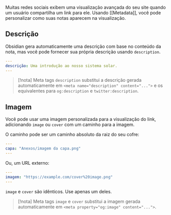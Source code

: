 Muitas redes sociais exibem uma visualização avançada do seu site quando um usuário compartilha um link para ele. Usando [[Metadata]], você pode personalizar como suas notas aparecem na visualização.

## Descrição

Obsidian gera automaticamente uma descrição com base no conteúdo da nota, mas você pode fornecer sua própria descrição usando `description`.

```yaml
---
descrição: Uma introdução ao nosso sistema solar.
---
```

> [!nota] Meta tags
> `description` substitui a descrição gerada automaticamente em `<meta name="description" content="...">` e os equivalentes para `og:description` e `twitter:description`.

## Imagem

Você pode usar uma imagem personalizada para a visualização do link, adicionando `image` ou `cover` com um caminho para a imagem.

O caminho pode ser um caminho absoluto da raiz do seu cofre:

```yaml
---
capa: "Anexos/imagem da capa.png"
---
```

Ou, um URL externo:

```yaml
---
imagem: "https://example.com/cover%20image.png"
---
```

`image` e `cover` são idênticos. Use apenas um deles.

> [!nota] Meta tags
> `image` e `cover` substitui a imagem gerada automaticamente em `<meta property="og:image" content="...">`.